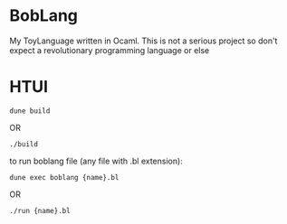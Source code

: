 # BobLang
My ToyLanguage written in Ocaml. This is not a serious project so don't expect a revolutionary programming language or else

# HTUI
```
dune build
```
OR
```
./build
```
to run boblang file (any file with .bl extension):
```
dune exec boblang {name}.bl
```
OR
```
./run {name}.bl
```

